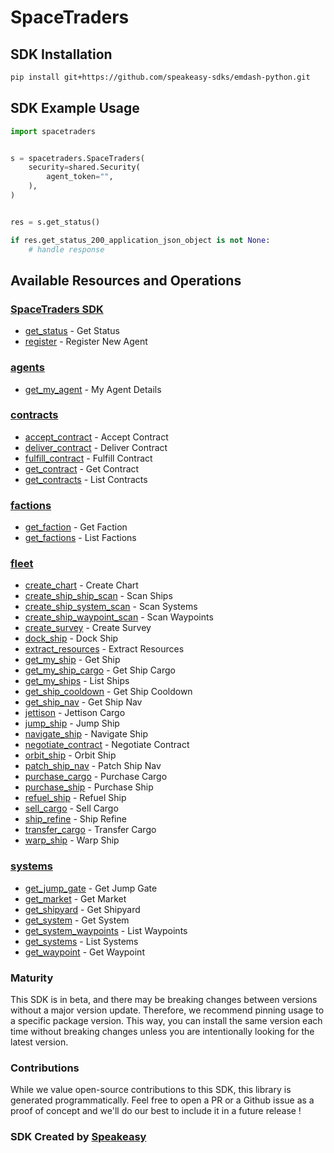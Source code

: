 # SpaceTraders

<!-- Start SDK Installation -->
## SDK Installation

```bash
pip install git+https://github.com/speakeasy-sdks/emdash-python.git
```
<!-- End SDK Installation -->

## SDK Example Usage
<!-- Start SDK Example Usage -->
```python
import spacetraders


s = spacetraders.SpaceTraders(
    security=shared.Security(
        agent_token="",
    ),
)


res = s.get_status()

if res.get_status_200_application_json_object is not None:
    # handle response
```
<!-- End SDK Example Usage -->

<!-- Start SDK Available Operations -->
## Available Resources and Operations

### [SpaceTraders SDK](docs/sdks/spacetraders/README.md)

* [get_status](docs/sdks/spacetraders/README.md#get_status) - Get Status
* [register](docs/sdks/spacetraders/README.md#register) - Register New Agent

### [agents](docs/sdks/agents/README.md)

* [get_my_agent](docs/sdks/agents/README.md#get_my_agent) - My Agent Details

### [contracts](docs/sdks/contracts/README.md)

* [accept_contract](docs/sdks/contracts/README.md#accept_contract) - Accept Contract
* [deliver_contract](docs/sdks/contracts/README.md#deliver_contract) - Deliver Contract
* [fulfill_contract](docs/sdks/contracts/README.md#fulfill_contract) - Fulfill Contract
* [get_contract](docs/sdks/contracts/README.md#get_contract) - Get Contract
* [get_contracts](docs/sdks/contracts/README.md#get_contracts) - List Contracts

### [factions](docs/sdks/factions/README.md)

* [get_faction](docs/sdks/factions/README.md#get_faction) - Get Faction
* [get_factions](docs/sdks/factions/README.md#get_factions) - List Factions

### [fleet](docs/sdks/fleet/README.md)

* [create_chart](docs/sdks/fleet/README.md#create_chart) - Create Chart
* [create_ship_ship_scan](docs/sdks/fleet/README.md#create_ship_ship_scan) - Scan Ships
* [create_ship_system_scan](docs/sdks/fleet/README.md#create_ship_system_scan) - Scan Systems
* [create_ship_waypoint_scan](docs/sdks/fleet/README.md#create_ship_waypoint_scan) - Scan Waypoints
* [create_survey](docs/sdks/fleet/README.md#create_survey) - Create Survey
* [dock_ship](docs/sdks/fleet/README.md#dock_ship) - Dock Ship
* [extract_resources](docs/sdks/fleet/README.md#extract_resources) - Extract Resources
* [get_my_ship](docs/sdks/fleet/README.md#get_my_ship) - Get Ship
* [get_my_ship_cargo](docs/sdks/fleet/README.md#get_my_ship_cargo) - Get Ship Cargo
* [get_my_ships](docs/sdks/fleet/README.md#get_my_ships) - List Ships
* [get_ship_cooldown](docs/sdks/fleet/README.md#get_ship_cooldown) - Get Ship Cooldown
* [get_ship_nav](docs/sdks/fleet/README.md#get_ship_nav) - Get Ship Nav
* [jettison](docs/sdks/fleet/README.md#jettison) - Jettison Cargo
* [jump_ship](docs/sdks/fleet/README.md#jump_ship) - Jump Ship
* [navigate_ship](docs/sdks/fleet/README.md#navigate_ship) - Navigate Ship
* [negotiate_contract](docs/sdks/fleet/README.md#negotiate_contract) - Negotiate Contract
* [orbit_ship](docs/sdks/fleet/README.md#orbit_ship) - Orbit Ship
* [patch_ship_nav](docs/sdks/fleet/README.md#patch_ship_nav) - Patch Ship Nav
* [purchase_cargo](docs/sdks/fleet/README.md#purchase_cargo) - Purchase Cargo
* [purchase_ship](docs/sdks/fleet/README.md#purchase_ship) - Purchase Ship
* [refuel_ship](docs/sdks/fleet/README.md#refuel_ship) - Refuel Ship
* [sell_cargo](docs/sdks/fleet/README.md#sell_cargo) - Sell Cargo
* [ship_refine](docs/sdks/fleet/README.md#ship_refine) - Ship Refine
* [transfer_cargo](docs/sdks/fleet/README.md#transfer_cargo) - Transfer Cargo
* [warp_ship](docs/sdks/fleet/README.md#warp_ship) - Warp Ship

### [systems](docs/sdks/systems/README.md)

* [get_jump_gate](docs/sdks/systems/README.md#get_jump_gate) - Get Jump Gate
* [get_market](docs/sdks/systems/README.md#get_market) - Get Market
* [get_shipyard](docs/sdks/systems/README.md#get_shipyard) - Get Shipyard
* [get_system](docs/sdks/systems/README.md#get_system) - Get System
* [get_system_waypoints](docs/sdks/systems/README.md#get_system_waypoints) - List Waypoints
* [get_systems](docs/sdks/systems/README.md#get_systems) - List Systems
* [get_waypoint](docs/sdks/systems/README.md#get_waypoint) - Get Waypoint
<!-- End SDK Available Operations -->

### Maturity

This SDK is in beta, and there may be breaking changes between versions without a major version update. Therefore, we recommend pinning usage
to a specific package version. This way, you can install the same version each time without breaking changes unless you are intentionally
looking for the latest version.

### Contributions

While we value open-source contributions to this SDK, this library is generated programmatically.
Feel free to open a PR or a Github issue as a proof of concept and we'll do our best to include it in a future release !

### SDK Created by [Speakeasy](https://docs.speakeasyapi.dev/docs/using-speakeasy/client-sdks)
